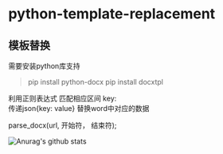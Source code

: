 # python-template-replacement
## 模板替换
需要安装python库支持 
>pip install python-docx
>pip install docxtpl


利用正则表达式 匹配相应区间 key:  
传递json{key: value} 替换word中对应的数据


parse_docx(url, 开始符， 结束符);

![Anurag's github stats](https://github-readme-stats.vercel.app/api?username=Lethalzh&show_icons=true&theme=dracula)
